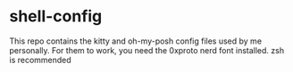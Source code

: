 # shell-config
This repo contains the kitty and oh-my-posh config files used by me personally. 
For them to work, you need the 0xproto nerd font installed. zsh is recommended